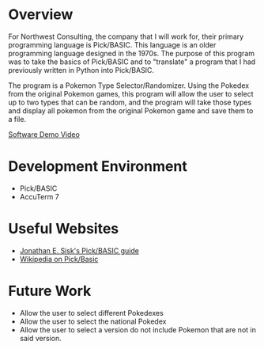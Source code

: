 # Overview

For Northwest Consulting, the company that I will work for, their primary programming language is Pick/BASIC. This language is an older programming language designed in the 1970s. The purpose of this program was to take the basics of Pick/BASIC and to "translate" a program that I had previously written in Python into Pick/BASIC.

The program is a Pokemon Type Selector/Randomizer. Using the Pokedex from the original Pokemon games, this program will allow the user to select up to two types that can be random, and the program will take those types and display all pokemon from the original Pokemon game and save them to a file.

[Software Demo Video](http://youtube.link.goes.here)

# Development Environment

* Pick/BASIC
* AccuTerm 7

# Useful Websites

* [Jonathan E. Sisk's Pick/BASIC guide](https://secure28.securewebsession.com/jes.com/pb/)
* [Wikipedia on Pick/Basic](https://en.wikipedia.org/wiki/Pick_operating_system)

# Future Work

* Allow the user to select different Pokedexes
* Allow the user to select the national Pokedex
* Allow the user to select a version do not include Pokemon that are not in said version.